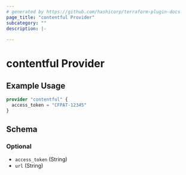 ```yaml
---
# generated by https://github.com/hashicorp/terraform-plugin-docs
page_title: "contentful Provider"
subcategory: ""
description: |-
  
---
```


# contentful Provider



## Example Usage

```terraform
provider "contentful" {
  access_token = "CFPAT-12345"
}
```

<!-- schema generated by tfplugindocs -->
## Schema

### Optional

- `access_token` (String)
- `url` (String)
